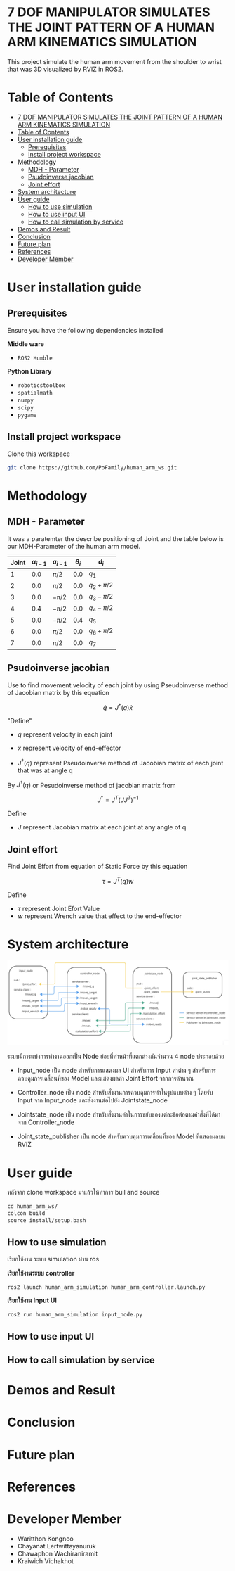 # 7 DOF MANIPULATOR SIMULATES THE JOINT PATTERN OF A HUMAN ARM KINEMATICS SIMULATION

This project simulate the human arm movement from the shoulder to wrist  that was 3D visualized by RVIZ in ROS2.


# Table of Contents
- [7 DOF MANIPULATOR SIMULATES THE JOINT PATTERN OF A HUMAN ARM KINEMATICS SIMULATION](#7-dof-manipulator-simulates-the-joint-pattern-of-a-human-arm-kinematics-simulation)
- [Table of Contents](#table-of-contents)
- [User installation guide](#user-installation-guide)
  - [Prerequisites](#prerequisites)
  - [Install project workspace](#install-project-workspace)
- [Methodology](#methodology)
  - [MDH - Parameter](#mdh---parameter)
  - [Psudoinverse jacobian](#psudoinverse-jacobian)
  - [Joint effort](#joint-effort)
- [System architecture](#system-architecture)
- [User guide](#user-guide)
  - [How to use simulation](#how-to-use-simulation)
  - [How to use input UI](#how-to-use-input-ui)
  - [How to call simulation by service](#how-to-call-simulation-by-service)
- [Demos and Result](#demos-and-result)
- [Conclusion](#conclusion)
- [Future plan](#future-plan)
- [References](#references)
- [Developer Member](#developer-member)
  
# User installation guide 

## Prerequisites

Ensure you have the following dependencies installed

**Middle ware**
- `ROS2 Humble`

**Python Library**
- `roboticstoolbox`
- `spatialmath`
- `numpy`
- `scipy`
- `pygame`


## Install project workspace
Clone this workspace

```bash
git clone https://github.com/PoFamily/human_arm_ws.git
```

# Methodology

## MDH - Parameter

It was a paratemter the describe positioning of Joint and the table below is our MDH-Parameter of the human arm model.

| Joint | $\alpha_{i-1}$ |  $a_{i-1}$  |  $\theta_i$  | $d_i$ |
| ----- | - | - | - | - |
|   1   | 0.0 | $\pi/2$  | 0.0 | $q_1$         |
|   2   | 0.0 | $\pi/2$  | 0.0 | $q_2 + \pi/2$ |
|   3   | 0.0 | $-\pi/2$ | 0.0 | $q_3 - \pi/2$ |
|   4   | 0.4 | $-\pi/2$ | 0.0 | $q_4 - \pi/2$ |
|   5   | 0.0 | $-\pi/2$ | 0.4 | $q_5$         |
|   6   | 0.0 | $\pi/2$  | 0.0 | $q_6 + \pi/2$ |
|   7   | 0.0 | $\pi/2$  | 0.0 | $q_7$         |

## Psudoinverse jacobian

Use to find movement velocity of each joint by using Pseudoinverse method of Jacobian matrix by this equation

```math
\dot{q} = J^{\dagger}(q)\dot{x}
```
"Define"
- $\dot{q}$ represent velocity in each joint

- $\dot{x}$ represent velocity of end-effector 
- $J^{\dagger}(q)$ represent Pseudoinverse method of Jacobian matrix of each joint that was at angle q

By $J^{\dagger}(q)$  or Pesudoinverse method of jacobian matrix from

```math
J^{\dagger} = J^T(JJ^T)^{-1}
```

Define
- $J$ represent Jacobian matrix at each joint at any angle of q

## Joint effort

Find Joint Effort from equation of Static Force by this equation

```math
\tau = J^T(q)w
```

Define
- $\tau$ represent Joint Efort Value
- $w$ represent Wrench value that effect to the end-effector

# System architecture 

![System architecture](<picture/System architecture .png>)

ระบบมีการแบ่งการทำงานออกเป็น Node ย่อยที่ทำหน้าที่แตกต่างกันจำนวน 4 node ประกอบด้วย 

- Input_node เป็น node สำหรับการแสดงผล UI สำหรับการ Input ค่าต่าง ๆ สำหรับการควบคุมการเคลื่อนที่ของ Model และแสดงผลค่า Joint Effort จากการคำนวณ 

- Controller_node เป็น node สำหรับสั่งงานการควบคุมการทำในรูปแบบต่าง ๆ โดยรับ Input จาก Input_node และสั่งงานต่อไปยัง Jointstate_node 

- Jointstate_node เป็น node สำหรับสั่งงานค่าในการขยับของแต่ละข้อต่อตามคำสั่งที่ได้มาจาก Controller_node 

- Joint_state_publisher เป็น node สำหรับควบคุมการเคลื่อนที่ของ Model ที่แสดงผลบน RVIZ

# User guide

หลังจาก clone workspace มาแล้วให้ทำการ buil and source

```
cd human_arm_ws/
colcon build
source install/setup.bash
```

## How to use simulation
เรียกใช้งาน ระบบ simulation ผ่าน ros

**เรียกใช้งานระบบ controller**
```
ros2 launch human_arm_simulation human_arm_controller.launch.py
```

**เรียกใช้งาน Input UI**
```
ros2 run human_arm_simulation input_node.py
```

## How to use input UI

## How to call simulation by service

# Demos and Result

# Conclusion

# Future plan

# References

# Developer Member

- Waritthon Kongnoo
- Chayanat Lertwittayanuruk
- Chawaphon Wachiraniramit
- Kraiwich Vichakhot